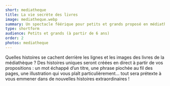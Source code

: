 ```yaml
---
short: mediatheque
title: La vie secrète des livres
image: mediatheque.webp
summary: Un spectacle féérique pour petits et grands proposé en médiathèques.
type: shortform
audience: Petits et grands (à partir de 6 ans)
order: 2
photos: mediatheque
---
```


Quelles histoires se cachent derrière les lignes et les images des livres de la médiathèque ? Des histoires uniques seront créées en direct à partir de vos propositions : un mot échappé d’un titre, une phrase piochée au fil des pages, une illustration qui vous plaît particulièrement... tout sera prétexte à vous emmener dans de nouvelles histoires extraordinaires ! 